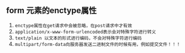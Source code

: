 ## form 元素的enctype属性
1. `enctype属性在get请求中会被忽略，在post请求中才有效`
2. `application/x-www-form-urlencoded表示会对特殊字符进行转义`
3. `text/plain 以文本的形式进行编码，不会对特殊字符进行编码`
4. `multipart/form-data向服务器发送二进制文件的时候有用，例如提交文件！！！`
